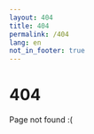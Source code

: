 ```yaml
---
layout: 404
title: 404
permalink: /404
lang: en
not_in_footer: true
---
```


# 404

Page not found :(
